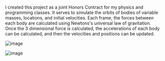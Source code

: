 I created this project as a joint Honors Contract for my physics and programming classes. It serves to simulate the
orbits of bodies of variable masses, locations, and initial velocities. Each frame, the forces between each body are
calculated using Newtons's universal law of gravitation. Once the 3 dimensional force is calculated, the accelerations
of each body can be calculated, and then the velocities and positions can be updated.


![image](https://github.com/4b3c/GravitationalPhysicsSimulation/assets/58718191/999cf744-2c25-403f-8640-5ac97dffbb8a)

![image](https://github.com/4b3c/GravitationalPhysicsSimulation/assets/58718191/8cd69259-7540-4bb3-8a3a-03def56a7c1b)
